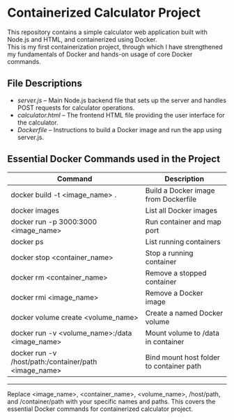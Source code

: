 
# Containerized Calculator Project

This repository contains a simple calculator web application built with Node.js and HTML, and containerized using Docker.  
This is my first containerization project, through which I have strengthened my fundamentals of Docker and hands-on usage of core Docker commands.

## File Descriptions

- *server.js* – Main Node.js backend file that sets up the server and handles POST requests for calculator operations.
- *calculator.html* – The frontend HTML file providing the user interface for the calculator.
- *Dockerfile* – Instructions to build a Docker image and run the app using server.js.

## Essential Docker Commands used in the Project

| Command                                                      | Description                              |
|--------------------------------------------------------------|------------------------------------------|
| docker build -t <image_name> .                             | Build a Docker image from Dockerfile     |
| docker images                                              | List all Docker images                   |
| docker run -p 3000:3000 <image_name>                       | Run container and map port               |
| docker ps                                                  | List running containers                  |
| docker stop <container_name>                               | Stop a running container                 |
| docker rm <container_name>                                 | Remove a stopped container               |
| docker rmi <image_name>                                    | Remove a Docker image                    |
| docker volume create <volume_name>                         | Create a named Docker volume             |
| docker run -v <volume_name>:/data <image_name>             | Mount volume to /data in container     |
| docker run -v /host/path:/container/path <image_name>      | Bind mount host folder to container path |

***

Replace <image_name>, <container_name>, <volume_name>, /host/path, and /container/path with your specific names and paths. This covers the essential Docker commands for containerized calculator project.
